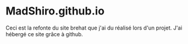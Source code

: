 # MadShiro.github.io
Ceci est la refonte du site brehat que j'ai du réalisé lors d'un projet. J'ai hébergé ce site grâce à github.
